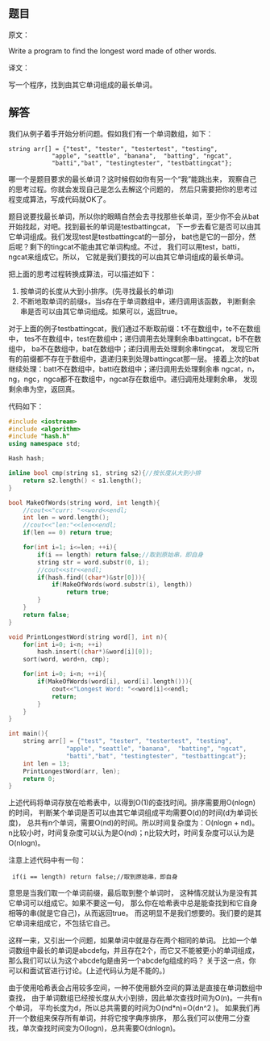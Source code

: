 ## 题目

原文：

Write a program to find the longest word made of other words.

译文：

写一个程序，找到由其它单词组成的最长单词。

## 解答

我们从例子着手开始分析问题。假如我们有一个单词数组，如下：

```
string arr[] = {"test", "tester", "testertest", "testing", 
			"apple", "seattle", "banana",  "batting", "ngcat", 
			"batti","bat", "testingtester", "testbattingcat"};

```

哪一个是题目要求的最长单词？这时候假如你有另一个“我”能跳出来， 观察自己的思考过程。你就会发现自己是怎么去解这个问题的， 然后只需要把你的思考过程变成算法，写成代码就OK了。

题目说要找最长单词，所以你的眼睛自然会去寻找那些长单词，至少你不会从bat 开始找起，对吧。找到最长的单词是testbattingcat， 下一步去看它是否可以由其它单词组成。我们发现test是testbattingcat的一部分， bat也是它的一部分，然后呢？剩下的tingcat不能由其它单词构成。不过， 我们可以用test，batti，ngcat来组成它。所以， 它就是我们要找的可以由其它单词组成的最长单词。

把上面的思考过程转换成算法，可以描述如下：

1. 按单词的长度从大到小排序。(先寻找最长的单词)
2. 不断地取单词的前缀s，当s存在于单词数组中，递归调用该函数， 判断剩余串是否可以由其它单词组成。如果可以，返回true。

对于上面的例子testbattingcat，我们通过不断取前缀：t不在数组中，te不在数组中， tes不在数组中，test在数组中；递归调用去处理剩余串battingcat，b不在数组中， ba不在数组中，bat在数组中；递归调用去处理剩余串tingcat， 发现它所有的前缀都不存在于数组中，退递归来到处理battingcat那一层。 接着上次的bat继续处理：batt不在数组中，batti在数组中；递归调用去处理剩余串 ngcat，n，ng，ngc，ngca都不在数组中，ngcat存在数组中。递归调用处理剩余串， 发现剩余串为空，返回真。

代码如下：

```cpp
#include <iostream>
#include <algorithm>
#include "hash.h"
using namespace std;

Hash hash;

inline bool cmp(string s1, string s2){//按长度从大到小排
    return s2.length() < s1.length();
}

bool MakeOfWords(string word, int length){
    //cout<<"curr: "<<word<<endl;
    int len = word.length();
    //cout<<"len:"<<len<<endl;
    if(len == 0) return true;

    for(int i=1; i<=len; ++i){
        if(i == length) return false;//取到原始串，即自身
        string str = word.substr(0, i);
        //cout<<str<<endl;
        if(hash.find((char*)&str[0])){
            if(MakeOfWords(word.substr(i), length))
                return true;
        }
    }
    return false;
}

void PrintLongestWord(string word[], int n){
    for(int i=0; i<n; ++i)
        hash.insert((char*)&word[i][0]);
    sort(word, word+n, cmp);

    for(int i=0; i<n; ++i){
        if(MakeOfWords(word[i], word[i].length())){
            cout<<"Longest Word: "<<word[i]<<endl;
            return;
        }
    }
}

int main(){
    string arr[] = {"test", "tester", "testertest", "testing", 
				"apple", "seattle", "banana",  "batting", "ngcat", 
                "batti","bat", "testingtester", "testbattingcat"};
    int len = 13;
    PrintLongestWord(arr, len);
    return 0;
}

```

上述代码将单词存放在哈希表中，以得到O(1)的查找时间。排序需要用O(nlogn)的时间， 判断某个单词是否可以由其它单词组成平均需要O(d)的时间(d为单词长度)， 总共有n个单词，需要O(nd)的时间。所以时间复杂度为：O(nlogn + nd)。 n比较小时，时间复杂度可以认为是O(nd)；n比较大时，时间复杂度可以认为是O(nlogn)。

注意上述代码中有一句：

```
 if(i == length) return false;//取到原始串，即自身

```

意思是当我们取一个单词前缀，最后取到整个单词时， 这种情况就认为是没有其它单词可以组成它。如果不要这一句， 那么你在哈希表中总是能查找到和它自身相等的串(就是它自己)，从而返回true。 而这明显不是我们想要的。我们要的是其它单词来组成它，不包括它自己。

这样一来，又引出一个问题，如果单词中就是存在两个相同的单词。 比如一个单词数组中最长的单词是abcdefg，并且存在2个，而它又不能被更小的单词组成， 那么我们可以认为这个abcdefg是由另一个abcdefg组成的吗？ 关于这一点，你可以和面试官进行讨论。(上述代码认为是不能的。)

由于使用哈希表会占用较多空间，一种不使用额外空间的算法是直接在单词数组中查找， 由于单词数组已经按长度从大小到排，因此单次查找时间为O(n)。一共有n个单词， 平均长度为d，所以总共需要的时间为O(nd*n)=O(dn^2 )。 如果我们再开一个数组来保存所有单词，并将它按字典序排序， 那么我们可以使用二分查找，单次查找时间变为O(logn)，总共需要O(dnlogn)。

